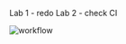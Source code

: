 Lab 1 - redo
Lab 2 - check CI

![workflow](https://github.com/PeterWau/master/actions/workflows/main.yml/badge.svg)